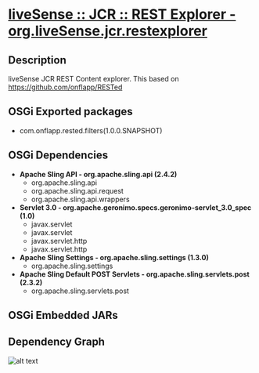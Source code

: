 # [liveSense :: JCR :: REST Explorer - org.liveSense.jcr.restexplorer](http://github.com/liveSense/org.liveSense.jcr.restexplorer)

## Description
liveSense JCR REST Content explorer. This based on https://github.com/onflapp/RESTed

## OSGi Exported packages
* com.onflapp.rested.filters(1.0.0.SNAPSHOT)

## OSGi Dependencies
* __Apache Sling API - org.apache.sling.api (2.4.2)__
	* org.apache.sling.api
	* org.apache.sling.api.request
	* org.apache.sling.api.wrappers
* __Servlet 3.0 - org.apache.geronimo.specs.geronimo-servlet_3.0_spec (1.0)__
	* javax.servlet
	* javax.servlet
	* javax.servlet.http
	* javax.servlet.http
* __Apache Sling Settings - org.apache.sling.settings (1.3.0)__
	* org.apache.sling.settings
* __Apache Sling Default POST Servlets - org.apache.sling.servlets.post (2.3.2)__
	* org.apache.sling.servlets.post

## OSGi Embedded JARs

## Dependency Graph
![alt text](http://raw.github.com.everydayimmirror.in/liveSense/org.liveSense.jcr.restexplorer/master/osgidependencies.svg "")